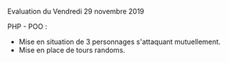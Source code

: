 Evaluation du Vendredi 29 novembre 2019 

PHP - POO :

+ Mise en situation de 3 personnages s'attaquant mutuellement.
+ Mise en place de tours randoms. 

